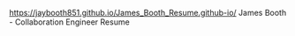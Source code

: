 https://jaybooth851.github.io/James_Booth_Resume.github-io/
James Booth - Collaboration Engineer Resume
